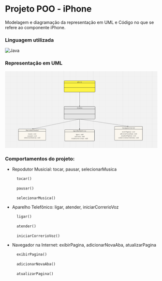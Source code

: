 # Projeto POO - iPhone


Modelagem e diagramação da representação em UML e Código no que se refere ao componente iPhone.


### Linguagem utilizada

![Java](https://img.shields.io/badge/java-%23ED8B00.svg?style=for-the-badge&logo=openjdk&logoColor=white)

### Representação em UML

![Representação em UML do projeto](src/imagens/UML-Projeto-iPhone.png)

### Comportamentos do projeto:

* Repodutor Musicial: tocar, pausar, selecionarMusica

        tocar() 

        pausar()

        selecionarMusica()

* Aparelho Telefônico: ligar, atender, iniciarCorrerioVoz

        ligar()

        atender()

        iniciarCorrerioVoz()

* Navegador na Internet: exibirPagina, adicionarNovaAba, atualizarPagina

        exibirPagina()

        adicionarNovaAba()

        atualizarPagina()
